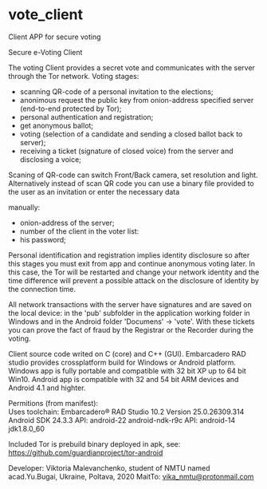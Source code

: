 # vote_client
Client APP for secure voting

Secure e-Voting Client

The voting Client provides a secret vote and communicates with the server through the Tor network. Voting stages:
- scanning QR-code of a personal invitation to the elections;
- anonimous request the public key from onion-address specified server (end-to-end protected by Tor);
- personal authentication and registration;
- get anonymous ballot;
- voting (selection of a candidate and sending a closed ballot back to server);
- receiving a ticket (signature of closed voice) from the server and disclosing a voice;

Scaning of QR-code can switch Front/Back camera, set resolution and light. 
Alternatively instead of scan QR code you can use a binary file provided to the user as an invitation or enter the necessary data 

manually:
- onion-address of the server;
- number of the client in the voter list:
- his password;

Personal identification and registration implies identity disclosure  so after this stages you must exit from app and continue anonymous 
voting later. In this case, the Tor will be restarted and change your network identity and the time difference will prevent a possible 
attack on the disclosure of identity by the connection time.

All network transactions with the server have signatures and are saved on the local device: in the 'pub' subfolder in the application 
working folder in Windows and in the Android folder 'Documens' -> 'vote'. With these tickets you can prove the fact of fraud by the 
Registrar or the Recorder during the voting.

Client source code writed on C (core) and C++ (GUI). Embarcadero RAD studio provides crossplatform build for Windows or Android 
platform.  Windows app is fully portable  and compatible with 32 bit XP up to 64 bit Win10. Android app is compatible with 32 and 54 bit 
ARM devices and Android 4.1 and highter.

Permitions (from manifest):
    <uses-sdk android:minSdkVersion="14" android:targetSdkVersion="14" />    
    <uses-permission android:name="android.permission.CAMERA" />
    <uses-permission android:name="android.permission.INTERNET" />
    <uses-permission android:name="android.permission.READ_EXTERNAL_STORAGE" />
    <uses-permission android:name="android.permission.WRITE_EXTERNAL_STORAGE" />
Uses toolchain:
    Embarcadero® RAD Studio 10.2 Version 25.0.26309.314     
    Android SDK 24.3.3  API: android-22
    android-ndk-r9c API: android-14
    jdk1.8.0_60

Included Tor is prebuild binary deployed in apk, see:
https://github.com/guardianproject/tor-android

Developer: Viktoria Malevanchenko, student of NMTU named acad.Yu.Bugai, Ukraine, Poltava, 2020
MaitTo: vika_nmtu@protonmail.com

